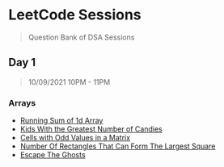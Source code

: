 # LeetCode Sessions

> Question Bank of DSA Sessions

## Day 1

> 10/09/2021 10PM - 11PM

### Arrays

- [Running Sum of 1d Array](https://leetcode.com/problems/running-sum-of-1d-array/)
- [Kids With the Greatest Number of Candies](https://leetcode.com/problems/kids-with-the-greatest-number-of-candies/)
- [Cells with Odd Values in a Matrix](https://leetcode.com/problems/cells-with-odd-values-in-a-matrix/)
- [Number Of Rectangles That Can Form The Largest Square](https://leetcode.com/problems/number-of-rectangles-that-can-form-the-largest-square/)
- [Escape The Ghosts](https://leetcode.com/problems/escape-the-ghosts/)
